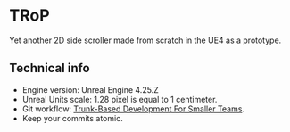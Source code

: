 # TRoP
Yet another 2D side scroller made from scratch in the UE4 as a prototype.

## Technical info
- Engine version: Unreal Engine 4.25.Z
- Unreal Units scale: 1.28 pixel is equal to 1 centimeter.
- Git workflow: [Trunk-Based Development For Smaller Teams](https://trunkbaseddevelopment.com/#trunk-based-development-for-smaller-teams).
- Keep your commits atomic.
